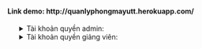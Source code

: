 <svg fill="none" viewBox="0 0 400 400" width="400" height="400" xmlns="http://www.w3.org/2000/svg">
    <foreignObject width="100%" height="100%">
           <style>
                ul{
                list-style: none;
                }
            </style>
        <h4>Link demo: http://quanlyphongmayutt.herokuapp.com/</h4>
        <ul xmlns="http://www.w3.org/1999/xhtml">
            <li> 
                <div>
                    <details>
                        <summary>Tài khoản quyền admin:</summary>
                        <p>username: superadmin</p>
                        <p>password: 1234567</p>
                     </details>
                </div>
            </li>
             <li>
                 <div>
                    <details>
                        <summary> Tài khoản quyền giảng viên:</summary>
                        <p>username: gv03</p>
                        <p>password: 123456</p>
                     </details>
                  </div>
            </li>
        </ul>
    </foreignObject>
</svg>

